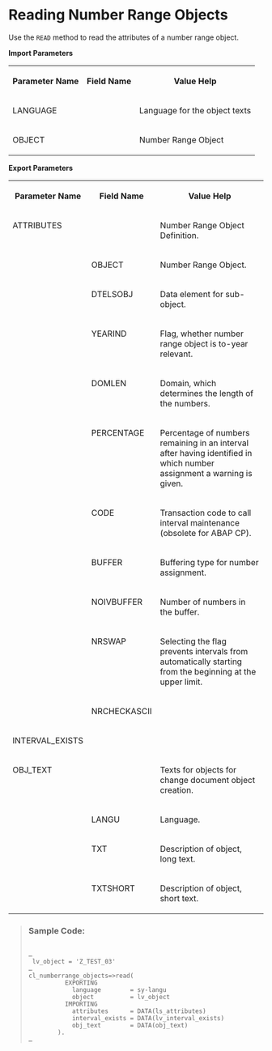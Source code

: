 <!-- loioaeb774b1efe84d6d8c67f9299f001364 -->

# Reading Number Range Objects

Use the `READ` method to read the attributes of a number range object.

**Import Parameters**


<table>
<tr>
<th valign="top">

Parameter Name

</th>
<th valign="top">

Field Name

</th>
<th valign="top">

Value Help

</th>
</tr>
<tr>
<td valign="top">

LANGUAGE

</td>
<td valign="top">

 

</td>
<td valign="top">

Language for the object texts

</td>
</tr>
<tr>
<td valign="top">

OBJECT

</td>
<td valign="top">

 

</td>
<td valign="top">

Number Range Object

</td>
</tr>
</table>

**Export Parameters**


<table>
<tr>
<th valign="top">

Parameter Name

</th>
<th valign="top">

Field Name

</th>
<th valign="top">

Value Help

</th>
</tr>
<tr>
<td valign="top">

ATTRIBUTES

</td>
<td valign="top">

 

</td>
<td valign="top">

Number Range Object Definition.

</td>
</tr>
<tr>
<td valign="top">

 

</td>
<td valign="top">

OBJECT

</td>
<td valign="top">

Number Range Object.

</td>
</tr>
<tr>
<td valign="top">

 

</td>
<td valign="top">

DTELSOBJ

</td>
<td valign="top">

Data element for sub-object.

</td>
</tr>
<tr>
<td valign="top">

 

</td>
<td valign="top">

YEARIND

</td>
<td valign="top">

Flag, whether number range object is to-year relevant.

</td>
</tr>
<tr>
<td valign="top">

 

</td>
<td valign="top">

DOMLEN

</td>
<td valign="top">

Domain, which determines the length of the numbers.

</td>
</tr>
<tr>
<td valign="top">

 

</td>
<td valign="top">

PERCENTAGE

</td>
<td valign="top">

Percentage of numbers remaining in an interval after having identified in which number assignment a warning is given.

</td>
</tr>
<tr>
<td valign="top">

 

</td>
<td valign="top">

CODE

</td>
<td valign="top">

Transaction code to call interval maintenance \(obsolete for ABAP CP\).

</td>
</tr>
<tr>
<td valign="top">

 

</td>
<td valign="top">

BUFFER

</td>
<td valign="top">

Buffering type for number assignment.

</td>
</tr>
<tr>
<td valign="top">

 

</td>
<td valign="top">

NOIVBUFFER

</td>
<td valign="top">

Number of numbers in the buffer.

</td>
</tr>
<tr>
<td valign="top">

 

</td>
<td valign="top">

NRSWAP

</td>
<td valign="top">

Selecting the flag prevents intervals from automatically starting from the beginning at the upper limit.

</td>
</tr>
<tr>
<td valign="top">

 

</td>
<td valign="top">

NRCHECKASCII

</td>
<td valign="top">

 

</td>
</tr>
<tr>
<td valign="top">

INTERVAL\_EXISTS

</td>
<td valign="top">

 

</td>
<td valign="top">

 

</td>
</tr>
<tr>
<td valign="top">

OBJ\_TEXT

</td>
<td valign="top">

 

</td>
<td valign="top">

Texts for objects for change document object creation.

</td>
</tr>
<tr>
<td valign="top">

 

</td>
<td valign="top">

LANGU

</td>
<td valign="top">

Language.

</td>
</tr>
<tr>
<td valign="top">

 

</td>
<td valign="top">

TXT

</td>
<td valign="top">

Description of object, long text.

</td>
</tr>
<tr>
<td valign="top">

 

</td>
<td valign="top">

TXTSHORT

</td>
<td valign="top">

Description of object, short text.

</td>
</tr>
</table>

> ### Sample Code:  
> ```abap
> 
> …
>  lv_object = 'Z_TEST_03'
> …
> cl_numberrange_objects=>read(
>           EXPORTING
>             language        = sy-langu
>             object          = lv_object
>           IMPORTING
>             attributes      = DATA(ls_attributes)
>             interval_exists = DATA(lv_interval_exists)
>             obj_text        = DATA(obj_text)
>         ).
> …
> 
> ```

